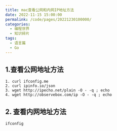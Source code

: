 ```yaml
---
title: mac查看公网和内网IP地址方法
date: 2022-11-15 15:00:00
permalink: /code/pages/20221230100000/
categories:
  - 编程世界
  - 知识碎片
tags:
  - 语言篇
  - Go
---
```


## 1.查看公网地址方法
```
1. curl ifconfig.me
2. curl ipinfo.io/json
3. wget http://ipecho.net/plain -O - -q ; echo
4. wget http://observebox.com/ip -O - -q ; echo
```

## 2. 查看内网地址方法
```
ifconfig
```